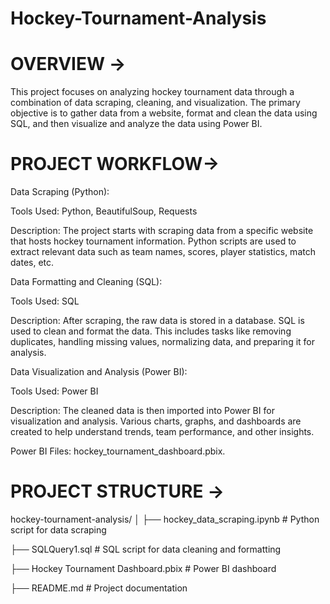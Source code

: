 # Hockey-Tournament-Analysis

# OVERVIEW ->

This project focuses on analyzing hockey tournament data through a combination of data scraping, cleaning, and visualization. The primary objective is to gather data from a website, format and clean the data using SQL, and then visualize and analyze the data using Power BI.

# PROJECT WORKFLOW->

Data Scraping (Python):

Tools Used: Python, BeautifulSoup, Requests

Description: The project starts with scraping data from a specific website that hosts hockey tournament information. Python scripts are used to extract relevant data such as team names, scores, player statistics, match dates, etc.

Data Formatting and Cleaning (SQL):

Tools Used: SQL

Description: After scraping, the raw data is stored in a database. SQL is used to clean and format the data. This includes tasks like removing duplicates, handling missing values, normalizing data, and preparing it for analysis.

Data Visualization and Analysis (Power BI):

Tools Used: Power BI

Description: The cleaned data is then imported into Power BI for visualization and analysis. Various charts, graphs, and dashboards are created to help understand trends, team performance, and other insights.

Power BI Files: hockey_tournament_dashboard.pbix.

# PROJECT STRUCTURE ->

hockey-tournament-analysis/
│
├── hockey_data_scraping.ipynb              # Python script for data scraping

├── SQLQuery1.sql            # SQL script for data cleaning and formatting

├── Hockey Tournament Dashboard.pbix  # Power BI dashboard

├── README.md                    # Project documentation
